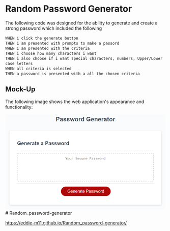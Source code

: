 # Random Password Generator

The following code was designed for the ability to generate and create a strong password which included the following

```
WHEN i click the generate button
THEN i am presented with prompts to make a passord
WHEN i am presented with the criteria
THEN i choose how many characters i want
THEN i also choose if i want special characters, numbers, Upper/Lower case letters
WHEN all criteria is selected
THEN a password is presented with a all the chosen criteria
```

## Mock-Up

The following image shows the web application's appearance and functionality:

![The Password Generator application displays a red button to "Generate Password".](./Assets/03-javascript-homework-demo.png)# Random_password-generator

https://eddie-m11.github.io/Random_password-generator/

